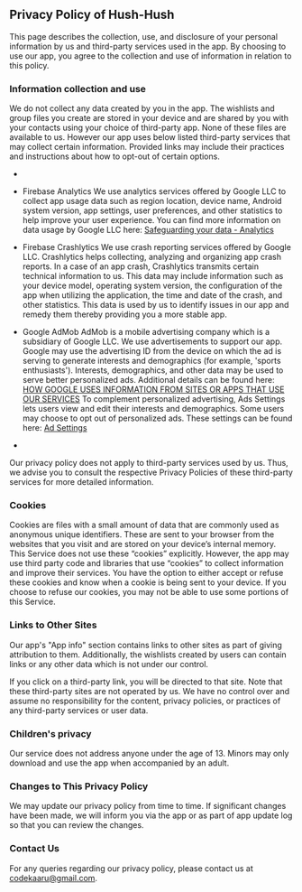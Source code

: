 ## Privacy Policy of Hush-Hush
 This page describes the collection, use, and disclosure of your personal information by us and third-party services used in the app. 
 By choosing to use our app, you agree to the collection and use of information in relation to this policy. 

### Information collection and use
We do not collect any data created by you in the app. The wishlists and group files you create are stored in your device and are shared by you with your contacts using your choice of third-party app. None of these files are available to us. 
However our app uses below listed third-party services that may collect certain information. Provided links may include their practices and instructions about how to opt-out of certain options.

*
- Firebase Analytics
We use analytics services offered by Google LLC to collect app usage data such as region location, device name, Android system version, app settings, user preferences, and other statistics to help improve your user experience. You can find more information on data usage by Google LLC here: [Safeguarding your data - Analytics](https://support.google.com/analytics/answer/6004245#zippy=%2Cour-privacy-policy%2Cgoogle-analytics-cookies-and-identifiers)

- Firebase Crashlytics
We use crash reporting services offered by Google LLC. Crashlytics helps collecting, analyzing and organizing app crash reports. In a case of an app crash, Crashlytics transmits certain technical information to us. This data may include information such as your device model, operating system version, the configuration of the app when utilizing the application, the time and date of the crash, and other statistics. This data is used by us to identify issues in our app and remedy them thereby providing you a more stable app.

- Google AdMob
AdMob is a mobile advertising company which is a subsidiary of Google LLC. We use advertisements to support our app.
Google may use the advertising ID from the device on which the ad is serving to generate interests and demographics (for example, 'sports enthusiasts'). Interests, demographics, and other data may be used to serve better personalized ads. 
Additional details can be found here: [HOW GOOGLE USES INFORMATION FROM SITES OR APPS THAT USE OUR SERVICES](https://policies.google.com/technologies/partner-sites)
To complement personalized advertising, Ads Settings lets users view and edit their interests and demographics. Some users may choose to opt out of personalized ads. These settings can be found here: [Ad Settings](https://adssettings.google.com/u/0/authenticated)
*

Our privacy policy does not apply to third-party services used by us. Thus, we advise you to consult the respective Privacy Policies of these third-party services for more detailed information.

### Cookies
Cookies are files with a small amount of data that are commonly used as anonymous unique identifiers. These are sent to your browser from the websites that you visit and are stored on your device’s internal memory. This Service does not use these “cookies” explicitly. However, the app may use third party code and libraries that use “cookies” to collect information and improve their services. You have the option to either accept or refuse these cookies and know when a cookie is being sent to your device. If you choose to refuse our cookies, you may not be able to use some portions of this Service.

### Links to Other Sites
Our app's "App info" section contains links to other sites as part of giving attribution to them. 
                  Additionally, the wishlists created by users can contain links or any other data which is not under our control. 

If you click on
                  a third-party link, you will be directed to that site. Note
                  that these third-party sites are not operated by us.
                  We have
                  no control over and assume no responsibility for the content,
                  privacy policies, or practices of any third-party
                  services or user data.

### Children's privacy
Our service does not address anyone under the age of 13. 
                    Minors may only download and use the app when accompanied by an adult.

### Changes to This Privacy Policy
We may update our privacy policy from
                  time to time. 
                  If significant changes have been made, we will inform you via the app or as part of app update log so that you can review the changes.

### Contact Us
For any queries regarding our
                  privacy policy, please contact us at codekaaru@gmail.com.
